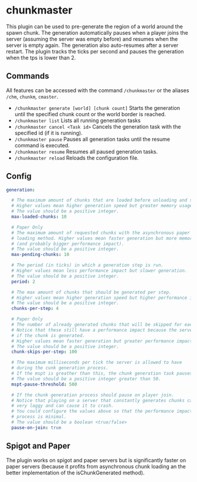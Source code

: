 # chunkmaster

This plugin can be used to pre-generate the region of a world around the spawn chunk.
The generation automatically pauses when a player joins the server (assuming the server was empty before)
and resumes when the server is empty again. The generation also auto-resumes after a server
restart. The plugin tracks the ticks per second and pauses the generation when the tps
is lower than 2.

## Commands

All features can be accessed with the command `/chunkmaster` or the aliases `/chm`, `chunkm`, `cmaster`.

- `/chunkmaster generate [world] [chunk count]` Starts the generation until the specified chunk count or the world border is reached.
- `/chunkmaster list` Lists all running generation tasks
- `/chunkmaster cancel <Task id>` Cancels the generation task with the specified id (if it is running).
- `/chunkmaster pause` Pauses all generation tasks until the resume command is executed.
- `/chunkmaster resume` Resumes all paused generation tasks.
- `/chunkmaster reload` Reloads the configuration file.

## Config

```yaml
generation:

  # The maximum amount of chunks that are loaded before unloading and saving them.
  # Higher values mean higher generation speed but greater memory usage.
  # The value should be a positive integer.
  max-loaded-chunks: 10

  # Paper Only
  # The maximum amount of requested chunks with the asynchronous paper chunk
  # loading method. Higher values mean faster generation but more memory usage
  # (and probably bigger performance impact).
  # The value should be a positive integer.
  max-pending-chunks: 10

  # The period (in ticks) in which a generation step is run.
  # Higher values mean less performance impact but slower generation.
  # The value should be a positive integer.
  period: 2

  # The max amount of chunks that should be generated per step.
  # Higher values mean higher generation speed but higher performance impact.
  # The value should be a positive integer.
  chunks-per-step: 4

  # Paper Only
  # The number of already generated chunks that will be skipped for each step.
  # Notice that these still have a performance impact because the server needs to check
  # if the chunk is generated.
  # Higher values mean faster generation but greater performance impact.
  # The value should be a positive integer.
  chunk-skips-per-step: 100

  # The maximum milliseconds per tick the server is allowed to have
  # during the cunk generation process.
  # If the mspt is greather than this, the chunk generation task pauses.
  # The value should be a positive integer greater than 50.  
  mspt-pause-threshold: 500

  # If the chunk generation process should pause on player join.
  # Notice that playing on a server that constantly generates chunks can be
  # very laggy and can cause it to crash.
  # You could configure the values above so that the performance impact of the generation
  # process is minimal.
  # The value should be a boolean <true/false>
  pause-on-join: true
```

## Spigot and Paper

The plugin works on spigot and paper servers but is significantly faster on paper servers
(because it profits from asynchronous chunk loading an the better implementation of the
isChunkGenerated method).